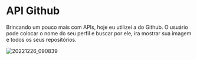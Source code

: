 # API Github

Brincando um pouco mais com APIs, hoje eu utilizei a do Github. 
O usuário pode colocar o nome do seu perfil e buscar por ele, ira mostrar sua imagem e todos os seus repositórios. 

![20221226_090839](https://user-images.githubusercontent.com/105385268/209547372-e2c0b7f6-deed-479f-bab4-a0c52be3d336.gif)
